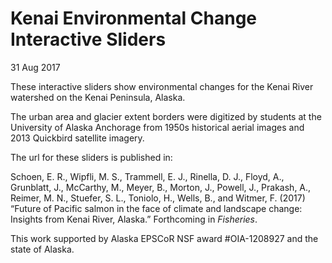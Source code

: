 # Kenai Environmental Change Interactive Sliders

31 Aug 2017

These interactive sliders show environmental changes for the Kenai River watershed on the Kenai Peninsula, Alaska.

The urban area and glacier extent borders were digitized by students at the University of Alaska Anchorage from 1950s historical aerial images and 2013 Quickbird satellite imagery.

The url for these sliders is published in:

Schoen, E. R., Wipfli, M. S., Trammell, E. J., Rinella, D. J., Floyd, A., Grunblatt, J., McCarthy, M., Meyer, B., Morton, J., Powell, J., Prakash, A., Reimer, M. N., Stuefer, S. L., Toniolo, H., Wells, B., and Witmer, F.  (2017) “Future of Pacific salmon in the face of climate and landscape change: Insights from Kenai River, Alaska.” Forthcoming in *Fisheries*.

This work supported by Alaska EPSCoR NSF award #OIA-1208927 and the state of Alaska.
